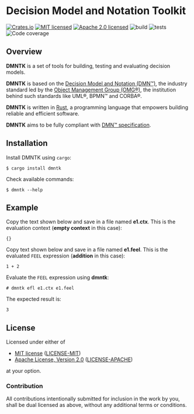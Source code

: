 # Decision Model and Notation Toolkit

[![Crates.io][crates-badge]][crates-url]
[![MIT licensed][mit-badge]][mit-url]
[![Apache 2.0 licensed][apache-badge]][apache-url]
![build][build-badge]
![tests][tests-badge]
![Code coverage][coverage-badge]

[crates-badge]: https://img.shields.io/crates/v/dmntk.svg
[crates-url]: https://crates.io/crates/dmntk
[mit-badge]: https://img.shields.io/badge/License-MIT-blue.svg
[mit-url]: https://github.com/dmntk/dmntk.rs/blob/main/LICENSE-MIT
[apache-badge]: https://img.shields.io/badge/License-Apache%202.0-blue.svg
[apache-url]: https://github.com/dmntk/dmntk.rs/blob/main/LICENSE-APACHE
[build-badge]: https://github.com/dmntk/dmntk.rs/actions/workflows/build.yml/badge.svg
[tests-badge]: https://github.com/dmntk/dmntk.rs/actions/workflows/tests.yml/badge.svg
[coverage-badge]: https://img.shields.io/badge/Coverage-0%25-green.svg

## Overview

**DMNTK** is a set of tools for building, testing and evaluating decision models.

**DMNTK** is based on the [Decision Model and Notation (DMN™)](https://www.omg.org/dmn/),
the industry standard led by the [Object Management Group (OMG®)](https://www.omg.org/),
the institution behind such standards like UML®, BPMN™ and CORBA®.

**DMNTK** is written in [Rust](https://www.rust-lang.org/), a programming language that empowers
building reliable and efficient software.

**DMNTK** aims to be fully compliant with [DMN™ specification](https://www.omg.org/spec/DMN).

## Installation

Install DMNTK using `cargo`:

```shell
$ cargo install dmntk
```

Check available commands:

```shell
$ dmntk --help
```

## Example

Copy the text shown below and save in a file named **e1.ctx**.
This is the evaluation context (**empty context** in this case):

```text
{}
```

Copy text shown below and save in a file named **e1.feel**.
This is the evaluated `FEEL` expression (**addition** in this case):

```text
1 + 2
```

Evaluate the `FEEL` expression using **dmntk**:

```shell
# dmntk efl e1.ctx e1.feel
```

The expected result is:

```shell
3
```

## License

Licensed under either of

- [MIT license](https://opensource.org/licenses/MIT) ([LICENSE-MIT](https://github.com/dmntk/dmntk.rs/blob/main/LICENSE-MIT))
- [Apache License, Version 2.0](https://www.apache.org/licenses/LICENSE-2.0) ([LICENSE-APACHE](https://github.com/dmntk/dmntk.rs/blob/main/LICENSE-APACHE))

at your option.

### Contribution

All contributions intentionally submitted for inclusion in the work by you,
shall be dual licensed as above, without any additional terms or conditions.